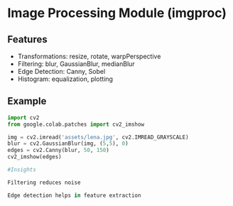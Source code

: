 # Image Processing Module (imgproc)

## Features
- Transformations: resize, rotate, warpPerspective
- Filtering: blur, GaussianBlur, medianBlur
- Edge Detection: Canny, Sobel
- Histogram: equalization, plotting

## Example
```python
import cv2
from google.colab.patches import cv2_imshow

img = cv2.imread('assets/lena.jpg', cv2.IMREAD_GRAYSCALE)
blur = cv2.GaussianBlur(img, (5,5), 0)
edges = cv2.Canny(blur, 50, 150)
cv2_imshow(edges)

#Insights

Filtering reduces noise

Edge detection helps in feature extraction
